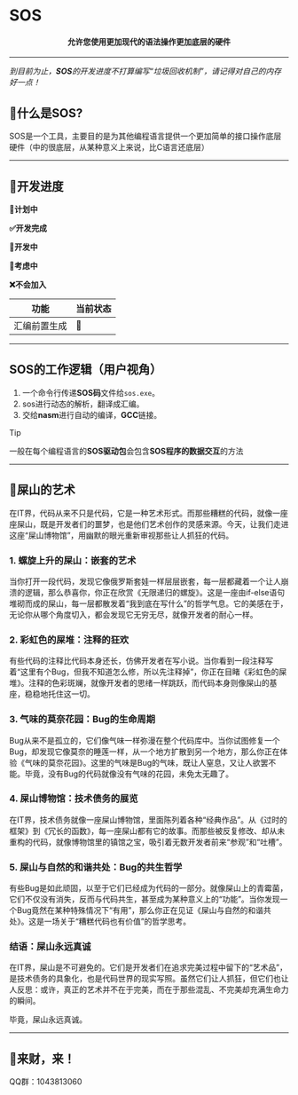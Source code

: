 # SOS

<div align="center"><h4>允许您使用更加现代的语法操作更加底层的硬件</h4></div>

---

*到目前为止，**SOS**的开发进度不打算编写“垃圾回收机制”，请记得对自己的内存好一点！*

## 🤔什么是SOS?

SOS是一个工具，主要目的是为其他编程语言提供一个更加简单的接口操作底层硬件（中的很底层，从某种意义上来说，比C语言还底层）

---

## 🔨开发进度

**📃计划中**

**✅开发完成**

**🧱开发中**

**🤔考虑中**

**❌不会加入**

| 功能         | 当前状态 |
| ------------ | -------- |
| 汇编前置生成 | 🧱        |

---

## SOS的工作逻辑（用户视角）

1. 一个命令行传递**SOS码**文件给`sos.exe`。
2. sos进行动态的解析，翻译成汇编。
3. 交给**nasm**进行自动的编译，**GCC**链接。

> [!TIP]
>
> 一般在每个编程语言的**SOS驱动包**会包含**SOS程序的数据交互**的方法

---

## 💩屎山的艺术

在IT界，代码从来不只是代码，它是一种艺术形式。而那些糟糕的代码，就像一座座屎山，既是开发者们的噩梦，也是他们艺术创作的灵感来源。今天，让我们走进这座“屎山博物馆”，用幽默的眼光重新审视那些让人抓狂的代码。

### **1. 螺旋上升的屎山：嵌套的艺术**

当你打开一段代码，发现它像俄罗斯套娃一样层层嵌套，每一层都藏着一个让人崩溃的逻辑，那么恭喜你，你正在欣赏《无限递归的螺旋》。这是一座由if-else语句堆砌而成的屎山，每一层都散发着“我到底在写什么”的哲学气息。它的美感在于，无论你从哪个角度切入，都会发现它无穷无尽，就像开发者的耐心一样。

### **2. 彩虹色的屎堆：注释的狂欢**

有些代码的注释比代码本身还长，仿佛开发者在写小说。当你看到一段注释写着“这里有个Bug，但我不知道怎么修，所以先注释掉”，你正在目睹《彩虹色的屎堆》。注释的色彩斑斓，就像开发者的思绪一样跳跃，而代码本身则像屎山的基座，稳稳地托住这一切。

### **3. 气味的莫奈花园：Bug的生命周期**

Bug从来不是孤立的，它们像气味一样弥漫在整个代码库中。当你试图修复一个Bug，却发现它像莫奈的睡莲一样，从一个地方扩散到另一个地方，那么你正在体验《气味的莫奈花园》。这里的气味是Bug的气味，既让人窒息，又让人欲罢不能。毕竟，没有Bug的代码就像没有气味的花园，未免太无趣了。

### **4. 屎山博物馆：技术债务的展览**

在IT界，技术债务就像一座屎山博物馆，里面陈列着各种“经典作品”。从《过时的框架》到《冗长的函数》，每一座屎山都有它的故事。而那些被反复修改、却从未重构的代码，就像博物馆里的镇馆之宝，吸引着无数开发者前来“参观”和“吐槽”。

### **5. 屎山与自然的和谐共处：Bug的共生哲学**

有些Bug是如此顽固，以至于它们已经成为代码的一部分。就像屎山上的青霉菌，它们不仅没有消失，反而与代码共生，甚至成为某种意义上的“功能”。当你发现一个Bug竟然在某种特殊情况下“有用”，那么你正在见证《屎山与自然的和谐共处》。这是一场关于“糟糕代码也有价值”的哲学思考。

### **结语：屎山永远真诚**

在IT界，屎山是不可避免的。它们是开发者们在追求完美过程中留下的“艺术品”，是技术债务的具象化，也是代码世界的现实写照。虽然它们让人抓狂，但它们也让人反思：或许，真正的艺术并不在于完美，而在于那些混乱、不完美却充满生命力的瞬间。

毕竟，屎山永远真诚。

---

## 🤑来财，来！

QQ群：1043813060
